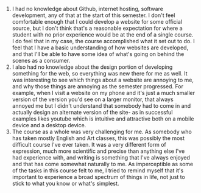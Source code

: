 1) I had no knowledge about Github, internet hosting, software development, any of that at the start of this semester. I don't feel comfortable enough that I could develop a website for some official source, but I don't think that's a reasonable expectation for where a student with no prior experience would be at the end of a single course. I do feel that in my case, the course accomplished what it set out to do. I feel that I have a basic understanding of how websites are developed, and that I'll be able to have some idea of what's going on behind the scenes as a consumer.
2) I also had no knowledge about the design portion of developing something for the web, so everything was new there for me as well. It was interesting to see which things about a website are annoying to me, and why those things are annoying as the semester progressed. For example, when I visit a website on my phone and it's just a much smaller version of the version you'd see on a larger monitor, that always annoyed me but I didn't understand that somebody had to come in and actually design an alternate version of the site- as in successful examples likes youtube which is intuitive and attractive both on a mobile device and a desktop device.
3) The course as a whole was very challenging for me. As somebody who has taken mostly English and Art classes, this was possibly the most difficult course I've ever taken. It was a very different form of expression, much more scientific and precise than anything else I've had experience with, and writing is something that I've always enjoyed and that has come somewhat naturally to me. As imperceptible as some of the tasks in this course felt to me, I tried to remind myself that it's important to experience a broad spectrum of things in life, not just to stick to what you know or what's simplest. 
